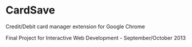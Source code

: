 CardSave
========

Credit/Debit card manager extension for Google Chrome

Final Project for Interactive Web Development - September/October 2013
